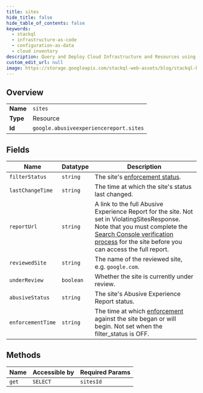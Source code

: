 ```yaml
---
title: sites
hide_title: false
hide_table_of_contents: false
keywords:
  - stackql
  - infrastructure-as-code
  - configuration-as-data
  - cloud inventory
description: Query and Deploy Cloud Infrastructure and Resources using SQL
custom_edit_url: null
image: https://storage.googleapis.com/stackql-web-assets/blog/stackql-blog-post-featured-image.png
---
```

  
    

## Overview
<table><tbody>
<tr><td><b>Name</b></td><td><code>sites</code></td></tr>
<tr><td><b>Type</b></td><td>Resource</td></tr>
<tr><td><b>Id</b></td><td><code>google.abusiveexperiencereport.sites</code></td></tr>
</tbody></table>

## Fields
| Name | Datatype | Description |
| ---- | -------- | ----------- |
| `filterStatus` | `string` | The site's [enforcement status](https://support.google.com/webtools/answer/7538608). |
| `lastChangeTime` | `string` | The time at which the site's status last changed. |
| `reportUrl` | `string` | A link to the full Abusive Experience Report for the site. Not set in ViolatingSitesResponse. Note that you must complete the [Search Console verification process](https://support.google.com/webmasters/answer/9008080) for the site before you can access the full report. |
| `reviewedSite` | `string` | The name of the reviewed site, e.g. `google.com`. |
| `underReview` | `boolean` | Whether the site is currently under review. |
| `abusiveStatus` | `string` | The site's Abusive Experience Report status. |
| `enforcementTime` | `string` | The time at which [enforcement](https://support.google.com/webtools/answer/7538608) against the site began or will begin. Not set when the filter_status is OFF. |
## Methods
| Name | Accessible by | Required Params |
| ---- | ------------- | --------------- |
| `get` | `SELECT` | `sitesId` |
